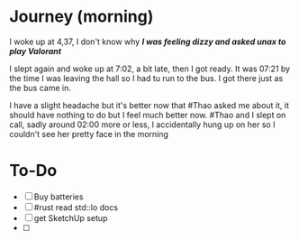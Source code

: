 
# Journey (morning)

I woke up at 4,37, I don't know why ***I was feeling dizzy and asked unax to play Valorant*** 

I slept again and woke up at 7:02, a bit late, then I got ready. It was 07:21 by the time I was leaving the hall so I had tu run to the bus. I got there just as the bus came in.

I have a slight headache but it's better now that #Thao asked me about it, it should have nothing to do but I feel much better now.
#Thao and I slept on call, sadly around 02:00 more or less, I accidentally hung up on her so I couldn't see her pretty face in the morning 
# To-Do

- [ ] Buy batteries
- [ ] #rust read std::Io docs
- [ ] get SketchUp setup 
- [ ] 